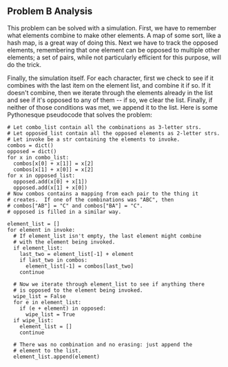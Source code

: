 Problem B Analysis
------------------

This problem can be solved with a simulation. First, we have to remember what elements combine to make other elements. A map of some sort, like a hash map, is a great way of doing this. Next we have to track the opposed elements, remembering that one element can be opposed to multiple other elements; a set of pairs, while not particularly efficient for this purpose, will do the trick.

Finally, the simulation itself. For each character, first we check to see if it combines with the last item on the element list, and combine it if so. If it doesn't combine, then we iterate through the elements already in the list and see if it's opposed to any of them -- if so, we clear the list. Finally, if neither of those conditions was met, we append it to the list. Here is some Pythonesque pseudocode that solves the problem:

```
# Let combo_list contain all the combinations as 3-letter strs.
# Let opposed_list contain all the opposed elements as 2-letter strs.
# Let invoke be a str containing the elements to invoke.
combos = dict()
opposed = dict()
for x in combo_list:
  combos[x[0] + x[1]] = x[2]
  combos[x[1] + x[0]] = x[2]
for x in opposed_list:
  opposed.add(x[0] + x[1])
  opposed.add(x[1] + x[0])
# Now combos contains a mapping from each pair to the thing it
# creates.  If one of the combinations was "ABC", then
# combos["AB"] = "C" and combos["BA"] = "C".
# opposed is filled in a similar way.

element_list = []
for element in invoke:
  # If element_list isn't empty, the last element might combine
  # with the element being invoked.
  if element_list:
    last_two = element_list[-1] + element
    if last_two in combos:
      element_list[-1] = combos[last_two]
    continue

  # Now we iterate through element_list to see if anything there
  # is opposed to the element being invoked.
  wipe_list = False
  for e in element_list:
    if (e + element) in opposed:
      wipe_list = True
  if wipe_list:
    element_list = []
    continue

  # There was no combination and no erasing: just append the
  # element to the list.
  element_list.append(element)
```
  


